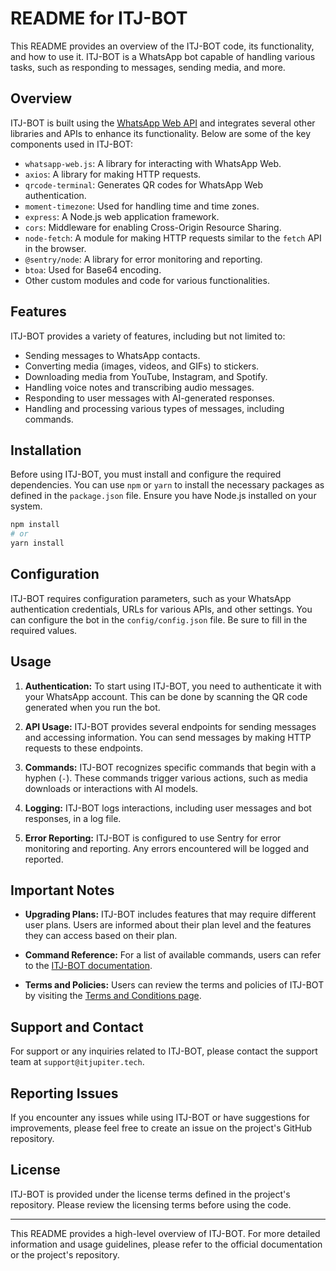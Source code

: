 # README for ITJ-BOT

This README provides an overview of the ITJ-BOT code, its functionality, and how to use it. ITJ-BOT is a WhatsApp bot capable of handling various tasks, such as responding to messages, sending media, and more.

## Overview

ITJ-BOT is built using the [WhatsApp Web API](https://github.com/pedroslopez/whatsapp-web.js) and integrates several other libraries and APIs to enhance its functionality. Below are some of the key components used in ITJ-BOT:

- `whatsapp-web.js`: A library for interacting with WhatsApp Web.
- `axios`: A library for making HTTP requests.
- `qrcode-terminal`: Generates QR codes for WhatsApp Web authentication.
- `moment-timezone`: Used for handling time and time zones.
- `express`: A Node.js web application framework.
- `cors`: Middleware for enabling Cross-Origin Resource Sharing.
- `node-fetch`: A module for making HTTP requests similar to the `fetch` API in the browser.
- `@sentry/node`: A library for error monitoring and reporting.
- `btoa`: Used for Base64 encoding.
- Other custom modules and code for various functionalities.

## Features

ITJ-BOT provides a variety of features, including but not limited to:

- Sending messages to WhatsApp contacts.
- Converting media (images, videos, and GIFs) to stickers.
- Downloading media from YouTube, Instagram, and Spotify.
- Handling voice notes and transcribing audio messages.
- Responding to user messages with AI-generated responses.
- Handling and processing various types of messages, including commands.

## Installation

Before using ITJ-BOT, you must install and configure the required dependencies. You can use `npm` or `yarn` to install the necessary packages as defined in the `package.json` file. Ensure you have Node.js installed on your system.

```bash
npm install
# or
yarn install
```

## Configuration

ITJ-BOT requires configuration parameters, such as your WhatsApp authentication credentials, URLs for various APIs, and other settings. You can configure the bot in the `config/config.json` file. Be sure to fill in the required values.

## Usage

1. **Authentication:** To start using ITJ-BOT, you need to authenticate it with your WhatsApp account. This can be done by scanning the QR code generated when you run the bot.

2. **API Usage:** ITJ-BOT provides several endpoints for sending messages and accessing information. You can send messages by making HTTP requests to these endpoints.

3. **Commands:** ITJ-BOT recognizes specific commands that begin with a hyphen (`-`). These commands trigger various actions, such as media downloads or interactions with AI models.

4. **Logging:** ITJ-BOT logs interactions, including user messages and bot responses, in a log file.

5. **Error Reporting:** ITJ-BOT is configured to use Sentry for error monitoring and reporting. Any errors encountered will be logged and reported.

## Important Notes

- **Upgrading Plans:** ITJ-BOT includes features that may require different user plans. Users are informed about their plan level and the features they can access based on their plan.

- **Command Reference:** For a list of available commands, users can refer to the [ITJ-BOT documentation](https://itjbot.itjupiter.tech/docs/#commands).

- **Terms and Policies:** Users can review the terms and policies of ITJ-BOT by visiting the [Terms and Conditions page](https://itjbot.itjupiter.tech/terms/).

## Support and Contact

For support or any inquiries related to ITJ-BOT, please contact the support team at `support@itjupiter.tech`.

## Reporting Issues

If you encounter any issues while using ITJ-BOT or have suggestions for improvements, please feel free to create an issue on the project's GitHub repository.

## License

ITJ-BOT is provided under the license terms defined in the project's repository. Please review the licensing terms before using the code.

---

This README provides a high-level overview of ITJ-BOT. For more detailed information and usage guidelines, please refer to the official documentation or the project's repository.